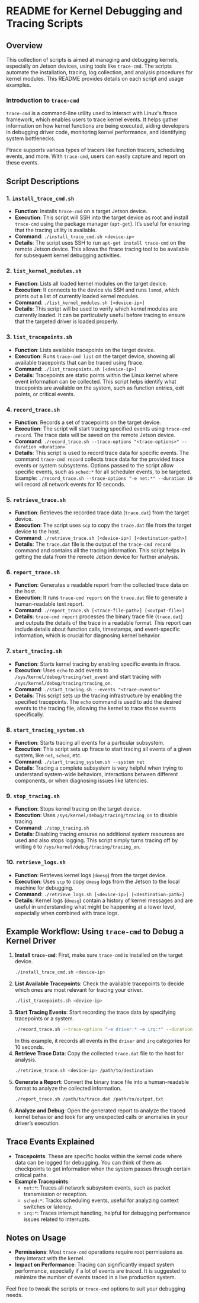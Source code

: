 # README for Kernel Debugging and Tracing Scripts

## Overview
This collection of scripts is aimed at managing and debugging kernels, especially on Jetson devices, using tools like `trace-cmd`. The scripts automate the installation, tracing, log collection, and analysis procedures for kernel modules. This README provides details on each script and usage examples.

### Introduction to `trace-cmd`
`trace-cmd` is a command-line utility used to interact with Linux's ftrace framework, which enables users to trace kernel events. It helps gather information on how kernel functions are being executed, aiding developers in debugging driver code, monitoring kernel performance, and identifying system bottlenecks.

Ftrace supports various types of tracers like function tracers, scheduling events, and more. With `trace-cmd`, users can easily capture and report on these events.

## Script Descriptions

### 1. `install_trace_cmd.sh`
- **Function**: Installs `trace-cmd` on a target Jetson device.
- **Execution**: This script will SSH into the target device as root and install `trace-cmd` using the package manager (`apt-get`). It’s useful for ensuring that the tracing utility is available.
- **Command**: `./install_trace_cmd.sh <device-ip>`
- **Details**: The script uses SSH to run `apt-get install trace-cmd` on the remote Jetson device. This allows the ftrace tracing tool to be available for subsequent kernel debugging activities.

### 2. `list_kernel_modules.sh`
- **Function**: Lists all loaded kernel modules on the target device.
- **Execution**: It connects to the device via SSH and runs `lsmod`, which prints out a list of currently loaded kernel modules.
- **Command**: `./list_kernel_modules.sh [<device-ip>]`
- **Details**: This script will be used to verify which kernel modules are currently loaded. It can be particularly useful before tracing to ensure that the targeted driver is loaded properly.

### 3. `list_tracepoints.sh`
- **Function**: Lists available tracepoints on the target device.
- **Execution**: Runs `trace-cmd list` on the target device, showing all available tracepoints that can be traced using ftrace.
- **Command**: `./list_tracepoints.sh [<device-ip>]`
- **Details**: Tracepoints are static points within the Linux kernel where event information can be collected. This script helps identify what tracepoints are available on the system, such as function entries, exit points, or critical events.

### 4. `record_trace.sh`
- **Function**: Records a set of tracepoints on the target device.
- **Execution**: The script will start tracing specified events using `trace-cmd record`. The trace data will be saved on the remote Jetson device.
- **Command**: `./record_trace.sh --trace-options "<trace-options>" --duration <duration>`
- **Details**: This script is used to record trace data for specific events. The command `trace-cmd record` collects trace data for the provided trace events or system subsystems. Options passed to the script allow specific events, such as `sched:*` for all scheduler events, to be targeted. Example: `./record_trace.sh --trace-options "-e net:*" --duration 10` will record all network events for 10 seconds.

### 5. `retrieve_trace.sh`
- **Function**: Retrieves the recorded trace data (`trace.dat`) from the target device.
- **Execution**: The script uses `scp` to copy the `trace.dat` file from the target device to the host.
- **Command**: `./retrieve_trace.sh [<device-ip>] [<destination-path>]`
- **Details**: The `trace.dat` file is the output of the `trace-cmd record` command and contains all the tracing information. This script helps in getting the data from the remote Jetson device for further analysis.

### 6. `report_trace.sh`
- **Function**: Generates a readable report from the collected trace data on the host.
- **Execution**: It runs `trace-cmd report` on the `trace.dat` file to generate a human-readable text report.
- **Command**: `./report_trace.sh [<trace-file-path>] [<output-file>]`
- **Details**: `trace-cmd report` processes the binary trace file (`trace.dat`) and outputs the details of the trace in a readable format. This report can include details about function calls, timestamps, and event-specific information, which is crucial for diagnosing kernel behavior.

### 7. `start_tracing.sh`
- **Function**: Starts kernel tracing by enabling specific events in ftrace.
- **Execution**: Uses `echo` to add events to `/sys/kernel/debug/tracing/set_event` and start tracing with `/sys/kernel/debug/tracing/tracing_on`.
- **Command**: `./start_tracing.sh --events "<trace-events>"`
- **Details**: This script sets up the tracing infrastructure by enabling the specified tracepoints. The `echo` command is used to add the desired events to the tracing file, allowing the kernel to trace those events specifically.

### 8. `start_tracing_system.sh`
- **Function**: Starts tracing all events for a particular subsystem.
- **Execution**: This script sets up ftrace to start tracing all events of a given system, like `net`, `sched`, etc.
- **Command**: `./start_tracing_system.sh --system net`
- **Details**: Tracing a complete subsystem is very helpful when trying to understand system-wide behaviors, interactions between different components, or when diagnosing issues like latencies.

### 9. `stop_tracing.sh`
- **Function**: Stops kernel tracing on the target device.
- **Execution**: Uses `/sys/kernel/debug/tracing/tracing_on` to disable tracing.
- **Command**: `./stop_tracing.sh`
- **Details**: Disabling tracing ensures no additional system resources are used and also stops logging. This script simply turns tracing off by writing `0` to `/sys/kernel/debug/tracing/tracing_on`.

### 10. `retrieve_logs.sh`
- **Function**: Retrieves kernel logs (`dmesg`) from the target device.
- **Execution**: Uses `scp` to copy `dmesg` logs from the Jetson to the local machine for debugging.
- **Command**: `./retrieve_logs.sh [<device-ip>] [<destination-path>]`
- **Details**: Kernel logs (`dmesg`) contain a history of kernel messages and are useful in understanding what might be happening at a lower level, especially when combined with trace logs.


## Example Workflow: Using `trace-cmd` to Debug a Kernel Driver
1. **Install `trace-cmd`**: First, make sure `trace-cmd` is installed on the target device.
   ```sh
   ./install_trace_cmd.sh <device-ip>
   ```
2. **List Available Tracepoints**: Check the available tracepoints to decide which ones are most relevant for tracing your driver.
   ```sh
   ./list_tracepoints.sh <device-ip>
   ```
3. **Start Tracing Events**: Start recording the trace data by specifying tracepoints or a system.
   ```sh
   ./record_trace.sh --trace-options "-e driver:* -e irq:*" --duration 10
   ```
   In this example, it records all events in the `driver` and `irq` categories for 10 seconds.
4. **Retrieve Trace Data**: Copy the collected `trace.dat` file to the host for analysis.
   ```sh
   ./retrieve_trace.sh <device-ip> /path/to/destination
   ```
5. **Generate a Report**: Convert the binary trace file into a human-readable format to analyze the collected information.
   ```sh
   ./report_trace.sh /path/to/trace.dat /path/to/output.txt
   ```
6. **Analyze and Debug**: Open the generated report to analyze the traced kernel behavior and look for any unexpected calls or anomalies in your driver’s execution.

## Trace Events Explained
- **Tracepoints**: These are specific hooks within the kernel code where data can be logged for debugging. You can think of them as checkpoints to get information when the system passes through certain critical paths.
- **Example Tracepoints**:
  - `net:*`: Traces all network subsystem events, such as packet transmission or reception.
  - `sched:*`: Tracks scheduling events, useful for analyzing context switches or latency.
  - `irq:*`: Traces interrupt handling, helpful for debugging performance issues related to interrupts.

## Notes on Usage
- **Permissions**: Most `trace-cmd` operations require root permissions as they interact with the kernel.
- **Impact on Performance**: Tracing can significantly impact system performance, especially if a lot of events are traced. It is suggested to minimize the number of events traced in a live production system.

Feel free to tweak the scripts or `trace-cmd` options to suit your debugging needs.


